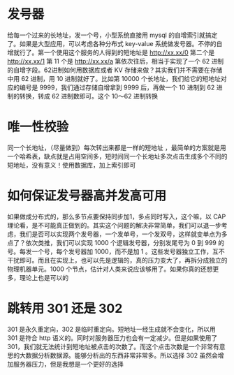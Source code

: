 # 发号器

给每一个过来的长地址，发一个号，小型系统直接用 mysql 的自增索引就搞定了。如果是大型应用，可以考虑各种分布式 key-value 系统做发号器。不停的自增就行了。第一个使用这个服务的人得到的短地址是 http://xx.xx/0 第二个是 http://xx.xx/1 第 11 个是 http://xx.xx/a 第依次往后，相当于实现了一个 62 进制的自增字段。62进制如何用数据库或者 KV 存储来做？其实我们并不需要在存储中用 62 进制，用 10 进制就好了。比如第 10000 个长地址，我们给它的短地址对应的编号是 9999，我们通过存储自增拿到 9999 后，再做一个 10 进制到 62 进制的转换，转成 62 进制数即可。这个 10～62 进制转换

# 唯一性校验

同一个长地址，（尽量做到）每次转出来都是一样的短地址 ，最简单的方案就是用一个哈希表，缺点就是占用空间多，短时间同一个长地址多次点击生成多个不同的短地址，没有意义！使用数据库，加上索引即可

# 如何保证发号器高并发高可用

如果做成分布式的，那么多节点要保持同步加1，多点同时写入，这个嘛，以 CAP 理论看，是不可能真正做到的。其实这个问题的解决非常简单，我们可以退一步考虑，我们是否可以实现两个发号器，一个发单号，一个发双号，这样就变单点为多点了？依次类推，我们可以实现 1000 个逻辑发号器，分别发尾号为 0 到 999 的号。每发一个号，每个发号器加 1000，而不是加 1 。这些发号器独立工作，互不干扰即可。而且在实现上，也可以先是逻辑的，真的压力变大了，再拆分成独立的物理机器单元。1000 个节点，估计对人类来说应该够用了。如果你真的还想更多，理论上也是可以的

# 跳转用 301 还是 302

301 是永久重定向，302 是临时重定向。短地址一经生成就不会变化，所以用 301 是符合 http 语义的。同时对服务器压力也会有一定减少。但是如果使用了 301，我们就无法统计到短地址被点击的次数了。而这个点击次数是一个非常有意思的大数据分析数据源。能够分析出的东西非常非常多。所以选择 302 虽然会增加服务器压力，但是我想是一个更好的选择
